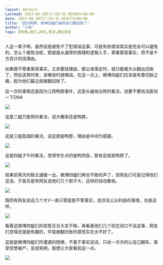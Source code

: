 ```yaml
---
layout: default
Lastmod: 2023-06-20T17:59:35.059481+00:00
date: 2023-06-20T17:59:35.059272+00:00
title: "因为鸭脖，微博四蛆们被网友们翻旧账了"
author: "小晖"
tags: [微博,蛆们,网友,看法,翻旧账]
---
```


人这一辈子啊，虽然说是避免不了犯错误这事，可是有些错误其实是完全可以避免的，怎么个避免法呢，那就是从通常的情理和逻辑入手，尊重客观事实，而不是千方百计的找理由。

如果既不尊重客观事实，又非要找理由，那尘埃落定时，就只能被大众翻出旧账了，然后该笑时笑，该嘲讽时就嘲讽。在这一点上，微博四蛆们应该是有着切肤之痛，因为他们最近就被翻旧账了。

这一次的事情还是因为江西鸭脖事件，这是头蛆地瓜熊的看法，说要不要找法医验一下DNA  

![](https://images.weserv.nl/?url=https%3A//mmbiz.qpic.cn/mmbiz_png/ww8vItt2VficY01eqc6gbKyT3uQXwaaVSkHNMp3SgC2ZAAS8DywqmlwicxN7icHef5uoT051M0oOyT7DwQLAce9Ww/640%3Fwx_fmt%3Dpng)

这是二蛆万能熊的看法，说大概率还是鸭脖。  

![](https://images.weserv.nl/?url=https%3A//mmbiz.qpic.cn/mmbiz_png/ww8vItt2VficY01eqc6gbKyT3uQXwaaVSyMY61YYzS8MyBeOBoPOlfictu5U1w7GJaiayo3aZQnAsAC8rLe5iaRGibA/640%3Fwx_fmt%3Dpng)

这是三蛆孤烟的看法，说这就是鸭脖，理由是中间为筋膜。  

![](https://images.weserv.nl/?url=https%3A//mmbiz.qpic.cn/mmbiz_png/ww8vItt2VficY01eqc6gbKyT3uQXwaaVScMdvpR6uH4WUzDoSliawud5xWTicdJbGCbsEJLscSf0ibrTBpl8AKAZiaQ/640%3Fwx_fmt%3Dpng)

这是四蛆子午的看法，觉得学生点的是鸭肉饭，那肯定就是鸭脖了。  

![](https://images.weserv.nl/?url=https%3A//mmbiz.qpic.cn/mmbiz_png/ww8vItt2VficY01eqc6gbKyT3uQXwaaVSkbklibOMn7gVANKTEVoOsGs4tBKJgSUBKEzod4JYAfYrkogSFktZhsQ/640%3Fwx_fmt%3Dpng)

结果前两天的联合通报一出，微博四蛆们再也不敢吭声了，但网友们可是记得他们这话，于是先是有网友说他们几个胆子大，这样的钱也敢收。  

![](https://images.weserv.nl/?url=https%3A//mmbiz.qpic.cn/mmbiz_png/ww8vItt2VficY01eqc6gbKyT3uQXwaaVSMp1azX1S0LaKba3wF1wibo6cCRPqdIickciaia4iaCT9fIhB9OldbXAXPtg/640%3Fwx_fmt%3Dpng)

既而有网友说这几个大V一直只管屁股不管事实，连涉及公众利益的事情，也是这样。  

![](https://images.weserv.nl/?url=https%3A//mmbiz.qpic.cn/mmbiz_png/ww8vItt2VficY01eqc6gbKyT3uQXwaaVSdNpMgLNZwTmkI0LhgzOvh6lRFFYGDQ5pG9Ry3miaO2bPW0Ya0xicGDNw/640%3Fwx_fmt%3Dpng)

看着这微博四蛆们的信誓旦旦大言不惭，再看着他们几个现在闭口不谈这事，网友们觉得还是挺有趣的，毕竟被翻旧账的感觉实在太不好了。  

这就是微博四蛆们所遭遇的困境，不基于事实说话，只会一次次的让自己翻车，直至信誉破产，变成笑柄，我想让大家看到这一点。

![](https://images.weserv.nl/?url=https%3A//mmbiz.qpic.cn/mmbiz_png/ww8vItt2VficY01eqc6gbKyT3uQXwaaVSImrmq69Y62ichgnCdxTee51GKlUYagsvZCZ0FsQiafETSSnrQzUt4n6Q/640%3Fwx_fmt%3Dpng)

